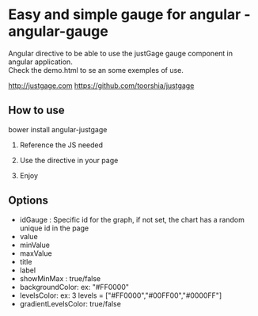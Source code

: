 
Easy and simple gauge for angular - angular-gauge
=================
   
Angular directive to be able to use the justGage gauge component in angular application.  
Check the demo.html to se an some exemples of use.

http://justgage.com
https://github.com/toorshia/justgage

How to use
-----
bower install angular-justgage

 1) Reference the JS needed

     <script src="./bower_components/raphael/raphael.js"></script>
    <script src="./bower_components/justgage-bower/justgage.js"></script>
    <script src="./angular-justgage.js"></script>

2) Use the directive in your page

     <just-gage value="'13'"></just-gage>

3) Enjoy

Options
----
  * idGauge : Specific id for the graph, if not set, the chart has a random unique id in the page
  * value
  * minValue
  * maxValue
  * title
  * label
  * showMinMax : true/false
  * backgroundColor: ex: "#FF0000"
  * levelsColor: ex: 3 levels = ["#FF0000","#00FF00","#0000FF"]
  * gradientLevelsColor: true/false
